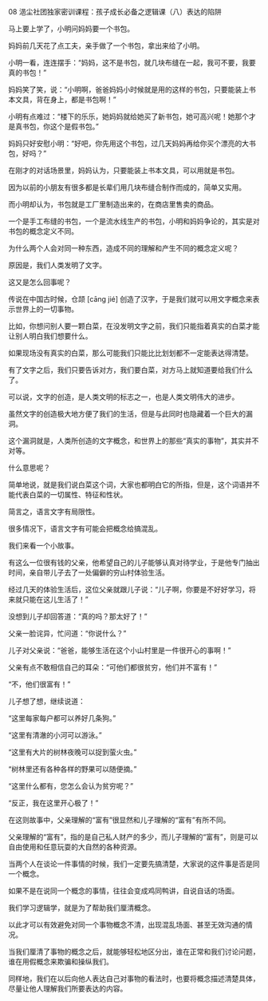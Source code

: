 08 浥尘社团独家密训课程：孩子成长必备之逻辑课（八）表达的陷阱



马上要上学了，小明问妈妈要一个书包。

妈妈前几天花了点工夫，亲手做了一个书包，拿出来给了小明。

小明一看，连连摆手：“妈妈，这不是书包，就几块布缝在一起，我可不要，我要真的书包！”



妈妈笑了笑，说：“小明啊，爸爸妈妈小时候就是用的这样的书包，只要能装上书本文具，背在身上，都是书包啊！”

小明有点难过：“楼下的乐乐，她妈妈就给她买了新书包，她可高兴呢！她那个才是真书包，你这个是假书包。”

妈妈只好安慰小明：“好吧，你先用这个书包，过几天妈妈再给你买个漂亮的大书包，好吗？”



在刚才的对话场景里，妈妈认为，只要能装上书本文具，可以用就是书包。

因为以前的小朋友有很多都是长辈们用几块布缝合制作而成的，简单又实用。

而小明却认为，书包就是工厂里制造出来的，在商店里售卖的商品。

一个是手工布缝的书包，一个是流水线生产的书包，小明和妈妈争论的，其实是对书包的概念定义不同。



为什么两个人会对同一种东西，造成不同的理解和产生不同的概念定义呢？

原因是，我们人类发明了文字。

这又是怎么回事呢？



传说在中国古时候，仓颉 [cāng jié] 创造了汉字，于是我们就可以用文字概念来表示世界上的一切事物。

比如，你想问别人要一颗白菜，在没发明文字之前，我们只能指着真实的白菜才能让别人明白我们想要什么。

如果现场没有真实的白菜，那么可能我们只能比比划划都不一定能表达得清楚。

有了文字之后，我们只要告诉对方，我们要白菜，对方马上就知道要给我们什么了。

可以说，文字的创造，是人类文明的标志之一，也是人类文明伟大的进步。

虽然文字的创造极大地方便了我们的生活，但是与此同时也隐藏着一个巨大的漏洞。

这个漏洞就是，人类所创造的文字概念，和世界上的那些“真实的事物”，其实并不对等。



什么意思呢？

简单地说，就是我们说白菜这个词，大家也都明白它的所指，但是，这个词语并不能代表白菜的一切属性、特征和性状。

简言之，语言文字有局限性。

很多情况下，语言文字有可能会把概念给搞混乱。



我们来看一个小故事。

有这么一位很有钱的父亲，他希望自己的儿子能够认真对待学业，于是他专门抽出时间，亲自带儿子去了一处偏僻的穷山村体验生活。

经过几天的体验生活后，这位父亲就跟儿子说：“儿子啊，你要是不好好学习，将来就只能在这儿生活了！”

没想到儿子却回答道：“真的吗？那太好了！”

父亲一脸诧异，忙问道：“你说什么？”

儿子对父亲说：“爸爸，能够生活在这个小山村里是一件很开心的事啊！”

父亲有点不敢相信自己的耳朵：“可他们都很贫穷，他们并不富有！”

“不，他们很富有！”

儿子想了想，继续说道：

“这里每家每户都可以养好几条狗。”

“这里有清澈的小河可以游泳。”

“这里有大片的树林夜晚可以捉到萤火虫。”

“树林里还有各种各样的野果可以随便摘。”

“这里什么都有，您怎么会认为贫穷呢？”

“反正，我在这里开心极了！”



在这则故事中，父亲理解的“富有”很显然和儿子理解的“富有”有所不同。

父亲理解的“富有”，指的是自己私人财产的多少，而儿子理解的“富有”，则是可以自由使用和任意玩耍的大自然的各种资源。



当两个人在谈论一件事情的时候，我们一定要先搞清楚，大家说的这件事是否是同一个概念。

如果不是在说同一个概念的事情，往往会变成鸡同鸭讲，自说自话的场面。

我们学习逻辑学，就是为了帮助我们厘清概念。

以此才可以有效避免对同一个事物概念不清，出现混乱场面、甚至无效沟通的情况。

当我们厘清了事物的概念之后，就能够轻松地区分出，谁在正常和我们讨论问题，谁在用假概念来欺骗和操纵我们。

同样地，我们在以后向他人表达自己对事物的看法时，也要将概念描述清楚具体，尽量让他人理解我们所要表达的内容。

